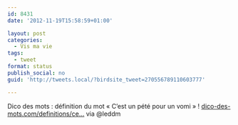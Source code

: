 ```yaml
---
id: 8431
date: '2012-11-19T15:58:59+01:00'

layout: post
categories:
  - Vis ma vie
tags:
  - tweet
format: status
publish_social: no
guid: 'http://tweets.local/?birdsite_tweet=270556789110603777'

---
```


Dico des mots : définition du mot « C’est un pété pour un vomi » ! [dico-des-mots.com/definitions/ce…](http://www.dico-des-mots.com/definitions/cest-un-pete-pour-un-vomi.html) via @leddm